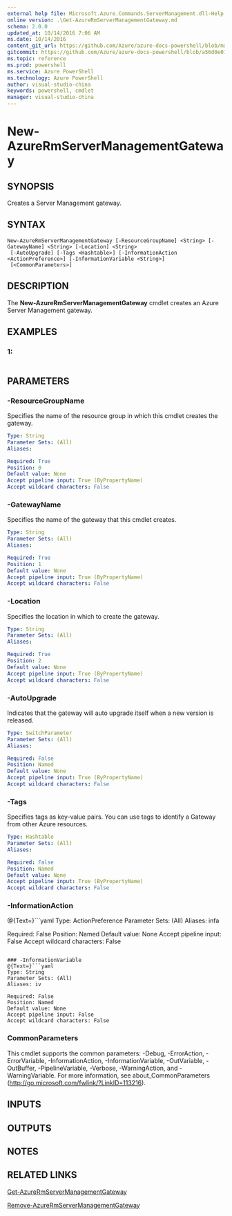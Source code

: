 ```yaml
---
external help file: Microsoft.Azure.Commands.ServerManagement.dll-Help.xml
online version: .\Get-AzureRmServerManagementGateway.md
schema: 2.0.0
updated_at: 10/14/2016 7:06 AM
ms.date: 10/14/2016
content_git_url: https://github.com/Azure/azure-docs-powershell/blob/master/azureps-cmdlets-docs/ResourceManager/AzureRM.ServerManagement/v2.0/CmdletMDs/New-AzureRmServerManagementGateway.md
gitcommit: https://github.com/Azure/azure-docs-powershell/blob/a56d0e01e65c2c33aa2af13dd29addc94ead6e88/azureps-cmdlets-docs/ResourceManager/AzureRM.ServerManagement/v2.0/CmdletMDs/New-AzureRmServerManagementGateway.md
ms.topic: reference
ms.prod: powershell
ms.service: Azure PowerShell
ms.technology: Azure PowerShell
author: visual-studio-china
keywords: powershell, cmdlet
manager: visual-studio-china
---
```


# New-AzureRmServerManagementGateway

## SYNOPSIS
Creates a Server Management gateway.

## SYNTAX

```
New-AzureRmServerManagementGateway [-ResourceGroupName] <String> [-GatewayName] <String> [-Location] <String>
 [-AutoUpgrade] [-Tags <Hashtable>] [-InformationAction <ActionPreference>] [-InformationVariable <String>]
 [<CommonParameters>]
```

## DESCRIPTION
The **New-AzureRmServerManagementGateway** cmdlet creates an Azure Server Management gateway.

## EXAMPLES

### 1:
```

```

## PARAMETERS

### -ResourceGroupName
Specifies the name of the resource group in which this cmdlet creates the gateway.

```yaml
Type: String
Parameter Sets: (All)
Aliases: 

Required: True
Position: 0
Default value: None
Accept pipeline input: True (ByPropertyName)
Accept wildcard characters: False
```

### -GatewayName
Specifies the name of the gateway that this cmdlet creates.

```yaml
Type: String
Parameter Sets: (All)
Aliases: 

Required: True
Position: 1
Default value: None
Accept pipeline input: True (ByPropertyName)
Accept wildcard characters: False
```

### -Location
Specifies the location in which to create the gateway.

```yaml
Type: String
Parameter Sets: (All)
Aliases: 

Required: True
Position: 2
Default value: None
Accept pipeline input: True (ByPropertyName)
Accept wildcard characters: False
```

### -AutoUpgrade
Indicates that the gateway will auto upgrade itself when a new version is released.

```yaml
Type: SwitchParameter
Parameter Sets: (All)
Aliases: 

Required: False
Position: Named
Default value: None
Accept pipeline input: True (ByPropertyName)
Accept wildcard characters: False
```

### -Tags
Specifies tags as key-value pairs.
You can use tags to identify a Gateway from other Azure resources.

```yaml
Type: Hashtable
Parameter Sets: (All)
Aliases: 

Required: False
Position: Named
Default value: None
Accept pipeline input: True (ByPropertyName)
Accept wildcard characters: False
```

### -InformationAction
@{Text=}```yaml
Type: ActionPreference
Parameter Sets: (All)
Aliases: infa

Required: False
Position: Named
Default value: None
Accept pipeline input: False
Accept wildcard characters: False
```

### -InformationVariable
@{Text=}```yaml
Type: String
Parameter Sets: (All)
Aliases: iv

Required: False
Position: Named
Default value: None
Accept pipeline input: False
Accept wildcard characters: False
```

### CommonParameters
This cmdlet supports the common parameters: -Debug, -ErrorAction, -ErrorVariable, -InformationAction, -InformationVariable, -OutVariable, -OutBuffer, -PipelineVariable, -Verbose, -WarningAction, and -WarningVariable. For more information, see about_CommonParameters (http://go.microsoft.com/fwlink/?LinkID=113216).

## INPUTS

## OUTPUTS

## NOTES

## RELATED LINKS

[Get-AzureRmServerManagementGateway](.\Get-AzureRmServerManagementGateway.md)

[Remove-AzureRmServerManagementGateway](.\Remove-AzureRmServerManagementGateway.md)

